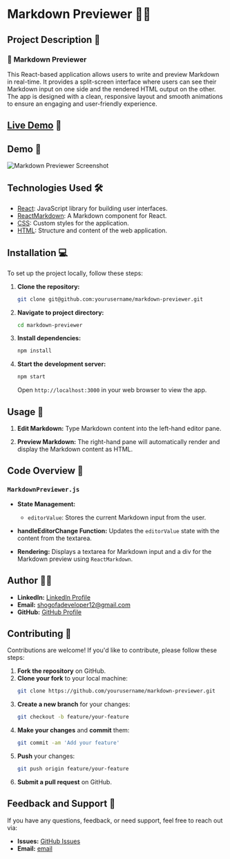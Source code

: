 # Markdown Previewer 📝✨

## Project Description 🧠

### 🎨 **Markdown Previewer**

This React-based application allows users to write and preview Markdown in real-time. It provides a split-screen interface where users can see their Markdown input on one side and the rendered HTML output on the other. The app is designed with a clean, responsive layout and smooth animations to ensure an engaging and user-friendly experience.

## [Live Demo](https://markdown-previewer-6pio-6pikth3h0-shogofs-projects.vercel.app/) 🎥

## Demo 📸

![Markdown Previewer Screenshot](./public/Images/im.png)

## Technologies Used 🛠️

- [React](https://reactjs.org/): JavaScript library for building user interfaces.
- [ReactMarkdown](https://github.com/remarkjs/react-markdown): A Markdown component for React.
- [CSS](https://developer.mozilla.org/en-US/docs/Web/CSS): Custom styles for the application.
- [HTML](https://developer.mozilla.org/en-US/docs/Web/HTML): Structure and content of the web application.

## Installation 💻

To set up the project locally, follow these steps:

1. **Clone the repository:**

   ```bash
   git clone git@github.com:yourusername/markdown-previewer.git
   ```

2. **Navigate to project directory:**

   ```bash
   cd markdown-previewer
   ```

3. **Install dependencies:**

   ```bash
   npm install
   ```

4. **Start the development server:**

   ```bash
   npm start
   ```

   Open `http://localhost:3000` in your web browser to view the app.

## Usage 🎯

1. **Edit Markdown:**
   Type Markdown content into the left-hand editor pane.

2. **Preview Markdown:**
   The right-hand pane will automatically render and display the Markdown content as HTML.

## Code Overview 📂

### `MarkdownPreviewer.js`

- **State Management:**

  - `editorValue`: Stores the current Markdown input from the user.

- **handleEditorChange Function:**
  Updates the `editorValue` state with the content from the textarea.

- **Rendering:**
  Displays a textarea for Markdown input and a div for the Markdown preview using `ReactMarkdown`.

## Author 👩‍💻

- **LinkedIn:** [LinkedIn Profile](www.linkedin.com/in/shegofa-developer-aa362030b)
- **Email:** shogofadeveloper12@gmail.com
- **GitHub:** [GitHub Profile](https://github.com/shogof)

## Contributing 🤝

Contributions are welcome! If you'd like to contribute, please follow these steps:

1. **Fork the repository** on GitHub.
2. **Clone your fork** to your local machine:
   ```bash
   git clone https://github.com/yourusername/markdown-previewer.git
   ```
3. **Create a new branch** for your changes:
   ```bash
   git checkout -b feature/your-feature
   ```
4. **Make your changes** and **commit** them:
   ```bash
   git commit -am 'Add your feature'
   ```
5. **Push** your changes:
   ```bash
   git push origin feature/your-feature
   ```
6. **Submit a pull request** on GitHub.

## Feedback and Support 💬

If you have any questions, feedback, or need support, feel free to reach out via:

- **Issues:** [GitHub Issues](https://github.com/shogof/random-quote/issues)
- **Email:** [email](shogofadeveloper12@gmail.com)

